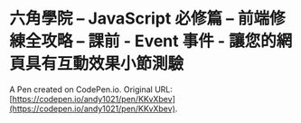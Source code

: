 # 六角學院 – JavaScript 必修篇 – 前端修練全攻略 – 課前 - Event 事件 - 讓您的網頁具有互動效果小節測驗

A Pen created on CodePen.io. Original URL: [https://codepen.io/andy1021/pen/KKvXbev](https://codepen.io/andy1021/pen/KKvXbev).


